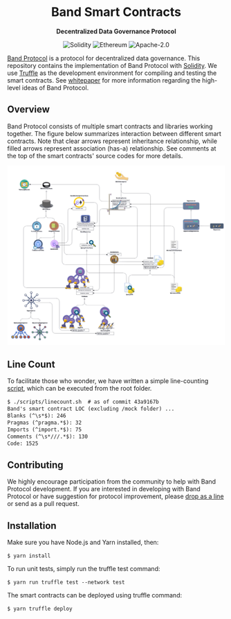 <div align="center">
  <h1>
    Band Smart Contracts
  </h1>

  <p>
    <strong>Decentralized Data Governance Protocol</strong>

![Solidity](https://img.shields.io/badge/language-solidity-orange.svg?longCache=true&style=popout-square)
![Ethereum](https://img.shields.io/badge/platform-Ethereum-blue.svg?longCache=true&style=popout-square)
![Apache-2.0](https://img.shields.io/badge/license-Apache--2.0-green.svg?longCache=true&style=popout-square)

  </p>
</div>

[Band Protocol](https://bandprotocol.com) is a protocol for decentralized data governance. This repository contains the implementation of Band Protocol with [Solidity](https://en.wikipedia.org/wiki/Solidity). We use [Truffle](https://www.trufflesuite.com/) as the development environment for compiling and testing the smart contracts. See [whitepaper](https://bandprotocol.com/static/media/whitepaper-3.0.0.0c24d163.pdf) for more information regarding the high-level ideas of Band Protocol.

## Overview

Band Protocol consists of multiple smart contracts and libraries working together. The figure below summarizes interaction between different smart contracts. Note that clear arrows represent inheritance relationship, while filled arrows represent association (has-a) relationship. See comments at the top of the smart contracts' source codes for more details.

![band-overview](assets/band-overview.png)

## Line Count

To facilitate those who wonder, we have written a simple line-counting [script](scripts/linecount.sh), which can be executed from the root folder.

```
$ ./scripts/linecount.sh  # as of commit 43a9167b
Band's smart contract LOC (excluding /mock folder) ...
Blanks (^\s*$): 246
Pragmas (^pragma.*$): 32
Imports (^import.*$): 75
Comments (^\s*///.*$): 130
Code: 1525
```

## Contributing

We highly encourage participation from the community to help with Band Protocol development. If you are interested in developing with Band Protocol or have suggestion for protocol improvement, please [drop as a line](mailto:connect@bandprotocol.com) or send as a pull request.

## Installation

Make sure you have Node.js and Yarn installed, then:

```
$ yarn install
```

To run unit tests, simply run the truffle test command:

```
$ yarn run truffle test --network test
```

The smart contracts can be deployed using truffle command:

```shell
$ yarn truffle deploy
```
